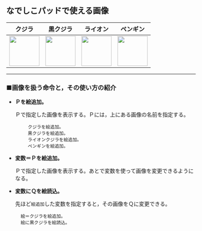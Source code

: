 なでしこパッドで使える画像
---

|クジラ|黒クジラ|ライオン|ペンギン|
|:----:|:----:|:----:|:----:|
|<img src="./img/kujira.png" width=80 height=80>|<img src="./img/kujira-bk.png" width=80 height=80>|<img src="./img/lion.gif" width=80 height=80>|<img src="./img/penguin.gif" width=80 height=80>|

---

### ■画像を扱う命令と，その使い方の紹介

- **Ｐを絵追加。**

  Ｐで指定した画像を表示する。Ｐには，上にある画像の名前を指定する。

```使い方の例
		クジラを絵追加。
		黒クジラを絵追加。
		ライオンクジラを絵追加。
		ペンギンを絵追加。
```

- **変数＝Ｐを絵追加。**

  Ｐで指定した画像を表示する。あとで変数を使って画像を変更できるようになる。

- **変数にＱを絵読込。**

  先ほど`絵追加`した変数を指定すると，その画像をＱに変更できる。

		絵＝クジラを絵追加。
		絵に黒クジラを絵読込。

